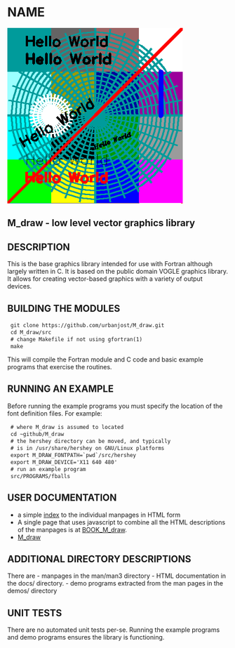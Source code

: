 # NAME
![sample](images/M_draw.gif)
## M_draw - low level vector graphics library

## DESCRIPTION

This is the base graphics library intended for use with Fortran
although largely written in C. It is based on the public domain
VOGLE graphics library. It allows for creating vector-based 
graphics with a variety of output devices.

## BUILDING THE MODULES

     git clone https://github.com/urbanjost/M_draw.git
     cd M_draw/src
     # change Makefile if not using gfortran(1)
     make

This will compile the Fortran module and C code  and basic example
programs that exercise the routines.

## RUNNING AN EXAMPLE

Before running the example programs you must specify the location
of the font definition files. For example:

     # where M_draw is assumed to located
     cd ~github/M_draw
     # the hershey directory can be moved, and typically
     # is in /usr/share/hershey on GNU/Linux platforms
     export M_DRAW_FONTPATH=`pwd`/src/hershey
     export M_DRAW_DEVICE='X11 640 480'
     # run an example program
     src/PROGRAMS/fballs

## USER DOCUMENTATION

   - a simple [index](https://urbanjost.github.io/M_draw/) to
     the individual manpages in HTML form
   - A single page that uses javascript to combine all the HTML
     descriptions of the manpages is at 
     [BOOK_M_draw](https://urbanjost.github.io/M_draw/BOOK_M_draw.html).
   - [M_draw](https://urbanjost.github.io/M_draw/M_draw.html)


## ADDITIONAL DIRECTORY DESCRIPTIONS

There are 
    - manpages in the man/man3 directory 
    - HTML documentation in the docs/ directory.
    - demo programs extracted from the man pages in the demos/ directory

## UNIT TESTS

There are no automated unit tests per-se. Running the example programs
and demo programs ensures the library is functioning.
